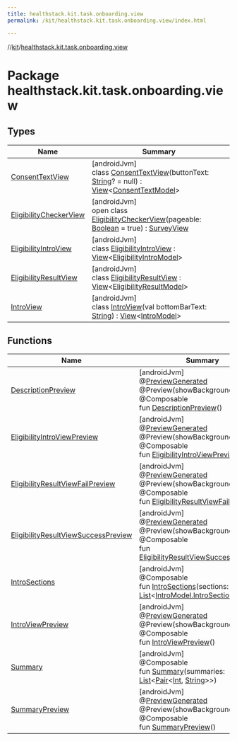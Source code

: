 ```yaml
---
title: healthstack.kit.task.onboarding.view
permalink: /kit/healthstack.kit.task.onboarding.view/index.html

---
```

//[kit](../../index.html)/[healthstack.kit.task.onboarding.view](index.html)



# Package healthstack.kit.task.onboarding.view



## Types


| Name | Summary |
|---|---|
| [ConsentTextView](-consent-text-view/index.html) | [androidJvm]<br>class [ConsentTextView](-consent-text-view/index.html)(buttonText: [String](https://kotlinlang.org/api/latest/jvm/stdlib/kotlin/-string/index.html)? = null) : [View](../healthstack.kit.task.base/-view/index.html)&lt;[ConsentTextModel](../healthstack.kit.task.onboarding.model/-consent-text-model/index.html)&gt; |
| [EligibilityCheckerView](-eligibility-checker-view/index.html) | [androidJvm]<br>open class [EligibilityCheckerView](-eligibility-checker-view/index.html)(pageable: [Boolean](https://kotlinlang.org/api/latest/jvm/stdlib/kotlin/-boolean/index.html) = true) : [SurveyView](../healthstack.kit.task.survey.view/-survey-view/index.html) |
| [EligibilityIntroView](-eligibility-intro-view/index.html) | [androidJvm]<br>class [EligibilityIntroView](-eligibility-intro-view/index.html) : [View](../healthstack.kit.task.base/-view/index.html)&lt;[EligibilityIntroModel](../healthstack.kit.task.onboarding.model/-eligibility-intro-model/index.html)&gt; |
| [EligibilityResultView](-eligibility-result-view/index.html) | [androidJvm]<br>class [EligibilityResultView](-eligibility-result-view/index.html) : [View](../healthstack.kit.task.base/-view/index.html)&lt;[EligibilityResultModel](../healthstack.kit.task.onboarding.model/-eligibility-result-model/index.html)&gt; |
| [IntroView](-intro-view/index.html) | [androidJvm]<br>class [IntroView](-intro-view/index.html)(val bottomBarText: [String](https://kotlinlang.org/api/latest/jvm/stdlib/kotlin/-string/index.html)) : [View](../healthstack.kit.task.base/-view/index.html)&lt;[IntroModel](../healthstack.kit.task.onboarding.model/-intro-model/index.html)&gt; |


## Functions


| Name | Summary |
|---|---|
| [DescriptionPreview](-description-preview.html) | [androidJvm]<br>@[PreviewGenerated](../healthstack.kit.annotation/-preview-generated/index.html)<br>@Preview(showBackground = true)<br>@Composable<br>fun [DescriptionPreview](-description-preview.html)() |
| [EligibilityIntroViewPreview](-eligibility-intro-view-preview.html) | [androidJvm]<br>@[PreviewGenerated](../healthstack.kit.annotation/-preview-generated/index.html)<br>@Preview(showBackground = true)<br>@Composable<br>fun [EligibilityIntroViewPreview](-eligibility-intro-view-preview.html)() |
| [EligibilityResultViewFailPreview](-eligibility-result-view-fail-preview.html) | [androidJvm]<br>@[PreviewGenerated](../healthstack.kit.annotation/-preview-generated/index.html)<br>@Preview(showBackground = true)<br>@Composable<br>fun [EligibilityResultViewFailPreview](-eligibility-result-view-fail-preview.html)() |
| [EligibilityResultViewSuccessPreview](-eligibility-result-view-success-preview.html) | [androidJvm]<br>@[PreviewGenerated](../healthstack.kit.annotation/-preview-generated/index.html)<br>@Preview(showBackground = true)<br>@Composable<br>fun [EligibilityResultViewSuccessPreview](-eligibility-result-view-success-preview.html)() |
| [IntroSections](-intro-sections.html) | [androidJvm]<br>@Composable<br>fun [IntroSections](-intro-sections.html)(sections: [List](https://kotlinlang.org/api/latest/jvm/stdlib/kotlin.collections/-list/index.html)&lt;[IntroModel.IntroSection](../healthstack.kit.task.onboarding.model/-intro-model/-intro-section/index.html)&gt;) |
| [IntroViewPreview](-intro-view-preview.html) | [androidJvm]<br>@[PreviewGenerated](../healthstack.kit.annotation/-preview-generated/index.html)<br>@Preview(showBackground = true)<br>@Composable<br>fun [IntroViewPreview](-intro-view-preview.html)() |
| [Summary](-summary.html) | [androidJvm]<br>@Composable<br>fun [Summary](-summary.html)(summaries: [List](https://kotlinlang.org/api/latest/jvm/stdlib/kotlin.collections/-list/index.html)&lt;[Pair](https://kotlinlang.org/api/latest/jvm/stdlib/kotlin/-pair/index.html)&lt;[Int](https://kotlinlang.org/api/latest/jvm/stdlib/kotlin/-int/index.html), [String](https://kotlinlang.org/api/latest/jvm/stdlib/kotlin/-string/index.html)&gt;&gt;) |
| [SummaryPreview](-summary-preview.html) | [androidJvm]<br>@[PreviewGenerated](../healthstack.kit.annotation/-preview-generated/index.html)<br>@Preview(showBackground = true)<br>@Composable<br>fun [SummaryPreview](-summary-preview.html)() |

